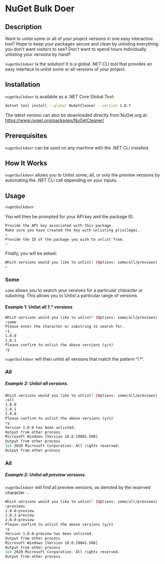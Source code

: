 # NuGet Bulk Doer

## Description

Want to unlist some or all of your project versions in one easy interactive tool? Hope to keep your packages secure and clean by unlisting everything you don't want visitors to see? Don't want to spend hours individually unlisting your versions by hand?

`nugetbulkdoer` is the solution! It is a global .NET CLI tool that provides an easy interface to unlist some or all versions of your project.

## Installation

`nugetbulkdoer` is available as a .NET Core Global Tool:

```bash
dotnet tool install --global NuGetCleaner --version 1.0.7
```
The latest version can also be downloaded directly from NuGet.org at:
https://www.nuget.org/packages/NuGetCleaner/

## Prerequisites

`nugetbulkdoer` can be used on any machine with the .NET CLI installed.

## How It Works

`nugetbulkdoer` allows you to Unlist some, all, or only the preview versions by automating the .NET CLI call depending on your inputs. 

## Usage

```bash
nugetbulkdoer
```

You will then be prompted for your API key and the package ID. 

```bash
Provide the API key associated with this package. 
Make sure you have created the key with unlisting privileges.
>
Provide the ID of the package you wish to unlist from. 
>
```

Finally, you will be asked:

```bash
Which versions would you like to unlist? (Options: some/all/previews)
>
```

### Some

`some` allows you to search your versions for a particular character or substring. This allows you to Unlist a particular range of versions.

#### Example 1: Unlist all 1.* versions

```bash
Which versions would you like to unlist? (Options: some/all/previews)
>some
Please enter the character or substring to search for.
>1.
1.0.0
1.0.1
Please confirm to unlist the above versions (y/n)
>y
```
`nugetbulkdoer` will then unlist all versions that match the pattern '1.*'.

### All

##### Example 2: Unlist all versions.

```bash
Which versions would you like to unlist? (Options: some/all/previews) 
>all
1.0.0
1.0.1
2.0.0
Please confirm to unlist the above versions (y/n)
>y
Version 1.0.0 has been unlisted.
Output from other process
Microsoft Windows [Version 10.0.19041.508]
Output from other process
(c) 2020 Microsoft Corporation. All rights reserved.
Output from other process
```

### All

##### Example 2: Unlist all preview versions.

`nugetbulkdoer` will find all preview versions, as denoted by the reserved character `-`.

```bash
Which versions would you like to unlist? (Options: some/all/previews) 
>previews
1.0.0-preview
1.0.1-preview
2.0.0-preview
Please confirm to unlist the above versions (y/n)
>y
Version 1.0.0-preview has been unlisted.
Output from other process
Microsoft Windows [Version 10.0.19041.508]
Output from other process
(c) 2020 Microsoft Corporation. All rights reserved.
Output from other process
```
